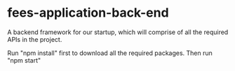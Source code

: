 # fees-application-back-end

A backend framework for our startup, which will comprise of all the required APIs in the project.

Run "npm install" first to download all the required packages.
Then run "npm start"
